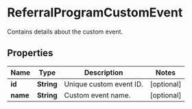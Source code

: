 

# ReferralProgramCustomEvent

Contains details about the custom event.

## Properties

| Name | Type | Description | Notes |
|------------ | ------------- | ------------- | -------------|
|**id** | **String** | Unique custom event ID. |  [optional] |
|**name** | **String** | Custom event name. |  [optional] |



